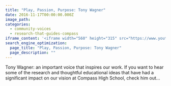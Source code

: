 ```yaml
---
title: "Play, Passion, Purpose: Tony Wagner"
date: 2016-11-17T00:00:00.000Z
image_path: 
categories:
  - community-voices
  - research-that-guides-compass
iframe_content: '<iframe width="560" height="315" src="https://www.youtube.com/embed/hvDjh4l-VHo" frameborder="0" allowfullscreen></iframe>'
search_engine_optimization:
  page_title: "Play, Passion, Purpose: Tony Wagner"
  page_description: ""
---
```

Tony Wagner:  an important voice that inspires our work.  If you want to hear some of the research and thoughtful educational ideas that have had a significant impact on our vision at Compass High School, check him out…
